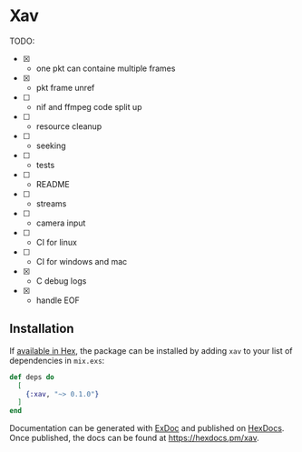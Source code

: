 # Xav

TODO:
* [x] - one pkt can containe multiple frames
* [x] - pkt frame unref
* [ ] - nif and ffmpeg code split up
* [ ] - resource cleanup
* [ ] - seeking
* [ ] - tests
* [ ] - README
* [ ] - streams
* [ ] - camera input 
* [ ] - CI for linux
* [ ] - CI for windows and mac
* [x] - C debug logs
* [x] - handle EOF 

## Installation

If [available in Hex](https://hex.pm/docs/publish), the package can be installed
by adding `xav` to your list of dependencies in `mix.exs`:

```elixir
def deps do
  [
    {:xav, "~> 0.1.0"}
  ]
end
```

Documentation can be generated with [ExDoc](https://github.com/elixir-lang/ex_doc)
and published on [HexDocs](https://hexdocs.pm). Once published, the docs can
be found at <https://hexdocs.pm/xav>.

